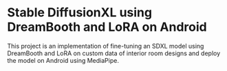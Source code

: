 # Stable DiffusionXL using DreamBooth and LoRA on Android
This project is an implementation of fine-tuning an SDXL model using DreamBooth and LoRA on custom data of interior room designs and deploy the model on Android using MediaPipe.
